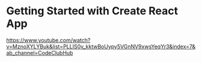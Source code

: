 # Getting Started with Create React App

https://www.youtube.com/watch?v=MznoXYLYBuk&list=PLLIS0v_kktwBoUypy5VGnNV9xwsYeqYr3&index=7&ab_channel=CodeClubHub
